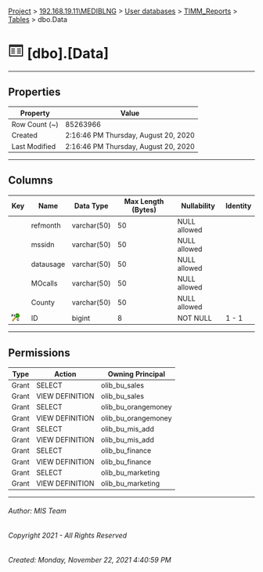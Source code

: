 #### 

[Project](../../../../index.md) > [192.168.19.11\\MEDIBLNG](../../../index.md) > [User databases](../../index.md) > [TIMM_Reports](../index.md) > [Tables](Tables.md) > dbo.Data

# ![Tables](../../../../Images/Table32.png) [dbo].[Data]

---

## <a name="#properties"></a>Properties

| Property | Value |
|---|---|
| Row Count (~) | 85263966 |
| Created | 2:16:46 PM Thursday, August 20, 2020 |
| Last Modified | 2:16:46 PM Thursday, August 20, 2020 |


---

## <a name="#columns"></a>Columns

| Key | Name | Data Type | Max Length (Bytes) | Nullability | Identity |
|---|---|---|---|---|---|
|  | refmonth | varchar(50) | 50 | NULL allowed |  |
|  | mssidn | varchar(50) | 50 | NULL allowed |  |
|  | datausage | varchar(50) | 50 | NULL allowed |  |
|  | MOcalls | varchar(50) | 50 | NULL allowed |  |
|  | County | varchar(50) | 50 | NULL allowed |  |
| [![Cluster Primary Key PK__Data__3214EC27F1552D81: ID](../../../../Images/pkcluster.png)](#indexes) | ID | bigint | 8 | NOT NULL | 1 - 1 |


---

## <a name="#permissions"></a>Permissions

| Type | Action | Owning Principal |
|---|---|---|
| Grant | SELECT | olib_bu_sales |
| Grant | VIEW DEFINITION | olib_bu_sales |
| Grant | SELECT | olib_bu_orangemoney |
| Grant | VIEW DEFINITION | olib_bu_orangemoney |
| Grant | SELECT | olib_bu_mis_add |
| Grant | VIEW DEFINITION | olib_bu_mis_add |
| Grant | SELECT | olib_bu_finance |
| Grant | VIEW DEFINITION | olib_bu_finance |
| Grant | SELECT | olib_bu_marketing |
| Grant | VIEW DEFINITION | olib_bu_marketing |


---

###### Author:  MIS Team

###### Copyright 2021 - All Rights Reserved

###### Created: Monday, November 22, 2021 4:40:59 PM

